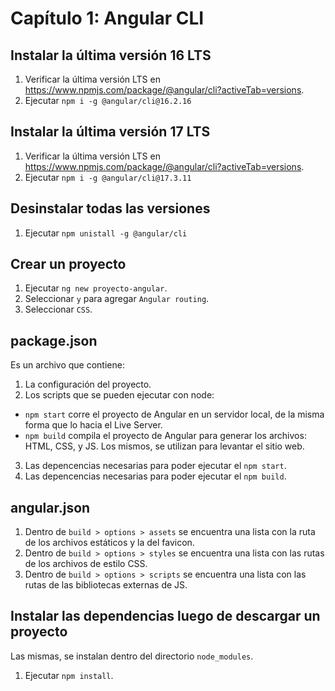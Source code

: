 # Capítulo 1: Angular CLI

## Instalar la última versión 16 LTS

1. Verificar la última versión LTS en https://www.npmjs.com/package/@angular/cli?activeTab=versions.
2. Ejecutar `npm i -g @angular/cli@16.2.16`

## Instalar la última versión 17 LTS

1. Verificar la última versión LTS en https://www.npmjs.com/package/@angular/cli?activeTab=versions.
2. Ejecutar `npm i -g @angular/cli@17.3.11`

## Desinstalar todas las versiones

1. Ejecutar `npm unistall -g @angular/cli`

## Crear un proyecto

1. Ejecutar `ng new proyecto-angular`.
2. Seleccionar `y` para agregar `Angular routing`.
3. Seleccionar `CSS`.

## package.json

Es un archivo que contiene:

1. La configuración del proyecto.
2. Los scripts que se pueden ejecutar con node:

- `npm start` corre el proyecto de Angular en un servidor local, de la misma forma que lo hacia el Live Server.
- `npm build` compila el proyecto de Angular para generar los archivos: HTML, CSS, y JS. Los mismos, se utilizan para levantar el sitio web.

3. Las depencencias necesarias para poder ejecutar el `npm start`.
4. Las depencencias necesarias para poder ejecutar el `npm build`.

## angular.json

1. Dentro de `build > options > assets` se encuentra una lista con la ruta de los archivos estáticos y la del favicon.
2. Dentro de `build > options > styles` se encuentra una lista con las rutas de los archivos de estilo CSS.
3. Dentro de `build > options > scripts` se encuentra una lista con las rutas de las bibliotecas externas de JS.

## Instalar las dependencias luego de descargar un proyecto

Las mismas, se instalan dentro del directorio `node_modules`.

1. Ejecutar `npm install`.
